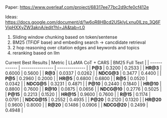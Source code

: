 Paper:
https://www.overleaf.com/project/68317ee77bc2d9cfe0cf412e

Ideas:
https://docs.google.com/document/d/1w6oR8HBcd2USkIyLxnu0ILzq_3Q6FVjpHXXyZW3aknA/edit?hl=JA&tab=t.0

1) Sliding window chunking based on token/sentense
2) BM25 (TFiDF base) and embeding search -> cancdidate retrieval
3) 2 hop reasoning over citation edges and keywords and topics
4) reranking based on llm 

Current Best Results 
| Metric       | LLaMA CoT + CARS | BM25 Full Text |
| ------------ | ---------------- | -------------- |
| **P\@3**     | 0.3200           | 0.2533         |
| **HR\@3**    | 0.6000           | 0.5600         |
| **R\@3**     | 0.0337           | 0.0262         |
| **NDCG\@3**  | 0.3477           | 0.4400         |
| **P\@5**     | 0.2960           | 0.2000         |
| **HR\@5**    | 0.6800           | 0.6800         |
| **R\@5**     | 0.0520           | 0.0342         |
| **NDCG\@5**  | 0.3231           | 0.4871         |
| **P\@10**    | 0.2440           | 0.1840         |
| **HR\@10**   | 0.8800           | 0.7600         |
| **R\@10**    | 0.0875           | 0.0656         |
| **NDCG\@10** | 0.2776           | 0.5025         |
| **P\@15**    | 0.2213           | 0.1520         |
| **HR\@15**   | 0.9600           | 0.7600         |
| **R\@15**    | 0.1174           | 0.0791         |
| **NDCG\@15** | 0.2552           | 0.4935         |
| **P\@20**    | 0.2120           | 0.1320         |
| **HR\@20**   | 0.9600           | 0.8000         |
| **R\@20**    | 0.1486           | 0.0906         |
| **NDCG\@20** | 0.2499           | 0.4948         |
